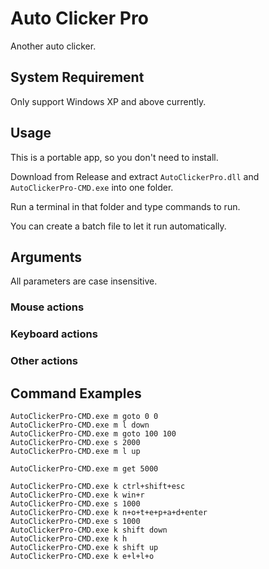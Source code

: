 # Auto Clicker Pro
Another auto clicker.

## System Requirement

Only support Windows XP and above currently.

## Usage

This is a portable app, so you don't need to install.

Download from Release and extract `AutoClickerPro.dll` and `AutoClickerPro-CMD.exe` into one folder.

Run a terminal in that folder and type commands to run.

You can create a batch file to let it run automatically.

## Arguments

All parameters are case insensitive.

### Mouse actions

### Keyboard actions

### Other actions

## Command Examples

```
AutoClickerPro-CMD.exe m goto 0 0
AutoClickerPro-CMD.exe m l down
AutoClickerPro-CMD.exe m goto 100 100
AutoClickerPro-CMD.exe s 2000
AutoClickerPro-CMD.exe m l up
```

```
AutoClickerPro-CMD.exe m get 5000
```

```
AutoClickerPro-CMD.exe k ctrl+shift+esc
AutoClickerPro-CMD.exe k win+r
AutoClickerPro-CMD.exe s 1000
AutoClickerPro-CMD.exe k n+o+t+e+p+a+d+enter
AutoClickerPro-CMD.exe s 1000
AutoClickerPro-CMD.exe k shift down
AutoClickerPro-CMD.exe k h
AutoClickerPro-CMD.exe k shift up
AutoClickerPro-CMD.exe k e+l+l+o
```

